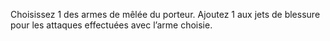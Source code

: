 Choisissez 1 des armes de mêlée du porteur. Ajoutez 1 aux jets de blessure pour les attaques effectuées avec l’arme choisie.
